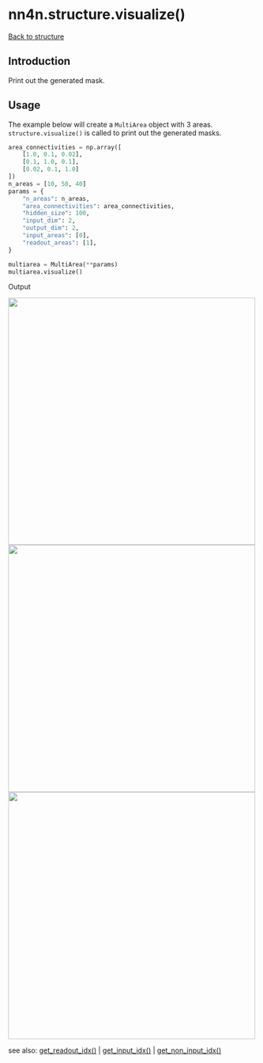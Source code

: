 # nn4n.structure.visualize()

[Back to structure](https://github.com/zhaozewang/NN4Neurosci/docs/structure/index.md) </br>

## Introduction
Print out the generated mask.

## Usage
The example below will create a `MultiArea` object with 3 areas. `structure.visualize()` is called to print out the generated masks.

```python
area_connectivities = np.array([
    [1.0, 0.1, 0.02],
    [0.1, 1.0, 0.1],
    [0.02, 0.1, 1.0]
])
n_areas = [10, 50, 40]
params = {
    "n_areas": n_areas,
    "area_connectivities": area_connectivities,
    "hidden_size": 100,
    "input_dim": 2,
    "output_dim": 2,
    "input_areas": [0],
    "readout_areas": [1],
}

multiarea = MultiArea(**params)
multiarea.visualize()
```

Output

<img src="https://github.com/zhaozewang/NN4Neurosci/docs/images/structure/input_mask.png" width="500"></br>
<img src="https://github.com/zhaozewang/NN4Neurosci/docs/images/structure/hidden_mask.png" width="500"></br>
<img src="https://github.com/zhaozewang/NN4Neurosci/docs/images/structure/readout_mask.png" width="500"></br>

see also: [get_readout_idx()](https://github.com/zhaozewang/NN4Neurosci/docs/structure/methods/get_readout_idx.md) | [get_input_idx()](https://github.com/zhaozewang/NN4Neurosci/docs/structure/methods/get_input_idx.md) | [get_non_input_idx()](https://github.com/zhaozewang/NN4Neurosci/docs/structure/methods/get_non_input_idx.md)
